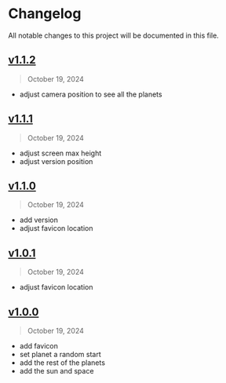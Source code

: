 # Changelog

All notable changes to this project will be documented in this file.

## [v1.1.2](https://github.com/agusmgarcia/next-solar-system/tree/v1.1.2)

> October 19, 2024

- adjust camera position to see all the planets

## [v1.1.1](https://github.com/agusmgarcia/next-solar-system/tree/v1.1.1)

> October 19, 2024

- adjust screen max height
- adjust version position

## [v1.1.0](https://github.com/agusmgarcia/next-solar-system/tree/v1.1.0)

> October 19, 2024

- add version
- adjust favicon location

## [v1.0.1](https://github.com/agusmgarcia/next-solar-system/tree/v1.0.1)

> October 19, 2024

- adjust favicon location

## [v1.0.0](https://github.com/agusmgarcia/next-solar-system/tree/v1.0.0)

> October 19, 2024

- add favicon
- set planet a random start
- add the rest of the planets
- add the sun and space
